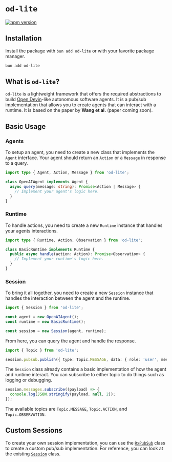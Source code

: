 # `od-lite`

[![npm version](https://badge.fury.io/js/od-lite.svg)](https://badge.fury.io/js/od-lite)

## Installation

Install the package with `bun add od-lite` or with your favorite package manager.

```sh
bun add od-lite
```

## What is `od-lite`?

`od-lite` is a lightweight framework that offers the required abstractions to build [Open Devin](https://github.com/OpenDevin/OpenDevin)-like autonomous software agents. It is a pub/sub implementation that allows you to create agents that can interact with a runtime. It is based on the paper by **Wang et al.** (paper coming soon).

## Basic Usage

### Agents

To setup an agent, you need to create a new class that implements the `Agent` interface. Your agent should return an `Action` or a `Message` in response to a query.

```ts
import type { Agent, Action, Message } from 'od-lite';

class OpenAIAgent implements Agent {
  async query(message: string): Promise<Action | Message> {
    // Implement your agent's logic here.
  }
}
```

### Runtime

To handle actions, you need to create a new `Runtime` instance that handles your agents interactions.

```ts
import type { Runtime, Action, Observation } from 'od-lite';

class BasicRuntime implements Runtime {
  public async handle(action: Action): Promise<Observation> {
    // Implement your runtime's logic here.
  }
}
```

### Session

To bring it all together, you need to create a new `Session` instance that handles the interaction between the agent and the runtime.

```ts
import { Session } from 'od-lite';

const agent = new OpenAIAgent();
const runtime = new BasicRuntime();

const session = new Session(agent, runtime);
```

From here, you can query the agent and handle the response.

```ts
import { Topic } from 'od-lite';

session.pubsub.publish({ type: Topic.MESSAGE, data: { role: 'user', message: 'Please run ls in the terminal' } });
```

The `Session` class already contains a basic implementation of how the agent and runtime interact. You can subscribe to either topic to do things such as logging or debugging.

```ts
session.messages.subscribe((payload) => {
  console.log(JSON.stringify(payload, null, 2));
});
```

The available topics are `Topic.MESSAGE`, `Topic.ACTION`, and `Topic.OBSERVATION`.

## Custom Sessions

To create your own session implementation, you can use the [`RxPubSub`](./src/core/utils/rx-pub-sub.ts) class to create a custom pub/sub implementation. For reference, you can look at the existing [`Session`](./src/core/session.ts) class.
